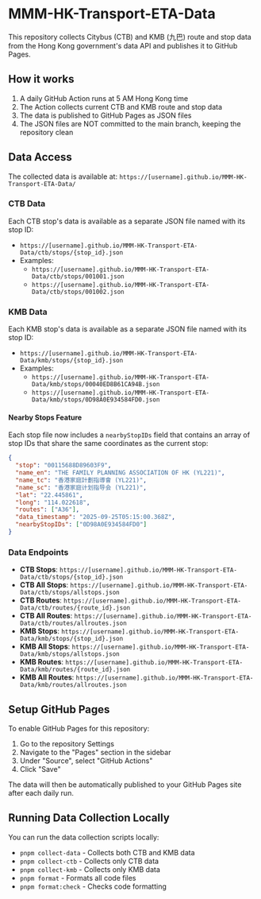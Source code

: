 # MMM-HK-Transport-ETA-Data

This repository collects Citybus (CTB) and KMB (九巴) route and stop data from the Hong Kong government's data API and publishes it to GitHub Pages.

## How it works

1. A daily GitHub Action runs at 5 AM Hong Kong time
2. The Action collects current CTB and KMB route and stop data
3. The data is published to GitHub Pages as JSON files
4. The JSON files are NOT committed to the main branch, keeping the repository clean

## Data Access

The collected data is available at: `https://[username].github.io/MMM-HK-Transport-ETA-Data/`

### CTB Data

Each CTB stop's data is available as a separate JSON file named with its stop ID:

- `https://[username].github.io/MMM-HK-Transport-ETA-Data/ctb/stops/{stop_id}.json`
- Examples:
  - `https://[username].github.io/MMM-HK-Transport-ETA-Data/ctb/stops/001001.json`
  - `https://[username].github.io/MMM-HK-Transport-ETA-Data/ctb/stops/001002.json`

### KMB Data

Each KMB stop's data is available as a separate JSON file named with its stop ID:

- `https://[username].github.io/MMM-HK-Transport-ETA-Data/kmb/stops/{stop_id}.json`
- Examples:
  - `https://[username].github.io/MMM-HK-Transport-ETA-Data/kmb/stops/00040ED8B61CA94B.json`
  - `https://[username].github.io/MMM-HK-Transport-ETA-Data/kmb/stops/0D98A0E934584FD0.json`

#### Nearby Stops Feature

Each stop file now includes a `nearbyStopIDs` field that contains an array of stop IDs that share the same coordinates as the current stop:

```json
{
  "stop": "00115688D89603F9",
  "name_en": "THE FAMILY PLANNING ASSOCIATION OF HK (YL221)",
  "name_tc": "香港家庭計劃指導會 (YL221)",
  "name_sc": "香港家庭计划指导会 (YL221)",
  "lat": "22.445861",
  "long": "114.022618",
  "routes": ["A36"],
  "data_timestamp": "2025-09-25T05:15:00.368Z",
  "nearbyStopIDs": ["0D98A0E934584FD0"]
}
```

### Data Endpoints

- **CTB Stops**: `https://[username].github.io/MMM-HK-Transport-ETA-Data/ctb/stops/{stop_id}.json`
- **CTB All Stops**: `https://[username].github.io/MMM-HK-Transport-ETA-Data/ctb/stops/allstops.json`
- **CTB Routes**: `https://[username].github.io/MMM-HK-Transport-ETA-Data/ctb/routes/{route_id}.json`
- **CTB All Routes**: `https://[username].github.io/MMM-HK-Transport-ETA-Data/ctb/routes/allroutes.json`
- **KMB Stops**: `https://[username].github.io/MMM-HK-Transport-ETA-Data/kmb/stops/{stop_id}.json`
- **KMB All Stops**: `https://[username].github.io/MMM-HK-Transport-ETA-Data/kmb/stops/allstops.json`
- **KMB Routes**: `https://[username].github.io/MMM-HK-Transport-ETA-Data/kmb/routes/{route_id}.json`
- **KMB All Routes**: `https://[username].github.io/MMM-HK-Transport-ETA-Data/kmb/routes/allroutes.json`

## Setup GitHub Pages

To enable GitHub Pages for this repository:

1. Go to the repository Settings
2. Navigate to the "Pages" section in the sidebar
3. Under "Source", select "GitHub Actions"
4. Click "Save"

The data will then be automatically published to your GitHub Pages site after each daily run.

## Running Data Collection Locally

You can run the data collection scripts locally:

- `pnpm collect-data` - Collects both CTB and KMB data
- `pnpm collect-ctb` - Collects only CTB data
- `pnpm collect-kmb` - Collects only KMB data
- `pnpm format` - Formats all code files
- `pnpm format:check` - Checks code formatting
